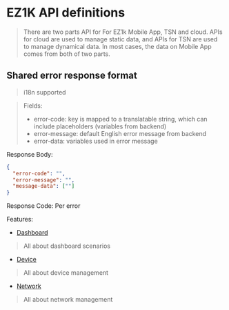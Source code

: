 # EZ1K API definitions

> There are two parts API for For EZ1k Mobile App, TSN and cloud. APIs for cloud are used to manage static data, and APIs for TSN are used to manage  dynamical data. In most cases, the data on Mobile App comes from both of two parts.

## Shared error response format
> i18n supported

> Fields:
> * error-code: key is mapped to a translatable string, which can include placeholders (variables from backend)
> * error-message: default English error message from backend
> * error-data: variables used in error message

Response Body:

```json
{
  "error-code": "",
  "error-message": "",
  "message-data": [""]
}
```
Response Code: Per error

Features:

- [Dashboard](./dashboard.md)
> All about dashboard scenarios

- [Device](./devices.md)
> All about device management

- [Network](./networks.md)
> All about network management
